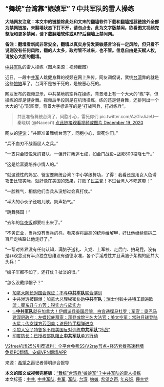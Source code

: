  <h2>“舞统”台湾靠“娘娘军”？中共军队的雷人操练</h2> <p class="notice"><b>大陆网友注意：本文中的链接除此处和文末的<a href="https://github.com/bannedbook/fanqiang" >翻墙</a>软件下载和<a href="https://github.com/killgcd/justmysocks/blob/master/README.md">翻墙推荐</a>链接外全部为禁网链接，未翻墙状态下打不开，请勿点击。此为文字版禁闻，欲看图文视频完整版和更多禁闻，请下载<a href="https://github.com/bannedbook/fanqiang">翻墙软件或APP</a>后翻墙上禁闻网。</p><p>备注：翻墙看新闻非常安全，翻墙以真实身份发表敏感言论有一定风险，但只看不说则没有任何风险，翻的人太多，政府管不过来，也不管。信息自由是天赋人权，请放心大胆的翻墙。</b></p>  <div class="entry"> <p id="conimg"><a href="https://www.bannedbook.org/bnews/tag/%e4%b8%ad%e5%85%b1/" class="st_tag internal_tag" rel="tag" title="标签 中共 下的日志">中共</a><a href="https://www.bannedbook.org/bnews/tag/%E5%86%9B%E9%98%9F/" class="st_tag internal_tag" rel="tag" title="标签 军队 下的日志">军队</a>的雷人操练（图片来源：视频截图）</p> <p>近日，一段中<a href="https://www.bannedbook.org/bnews/tag/%e5%85%b1%e5%86%9b/" class="st_tag internal_tag" rel="tag" title="标签 共军 下的日志">共军</a>人跳健身舞的视频在网上热传。网友调侃说，武统<a href="https://www.bannedbook.org/bnews/tag/%e5%8f%b0%e6%b9%be/" class="st_tag internal_tag" rel="tag" title="标签 台湾 下的日志">台湾</a>靠的就是这些<a href="https://www.bannedbook.org/bnews/tag/%e5%a8%98%e5%a8%98/" class="st_tag internal_tag" rel="tag" title="标签 娘娘 下的日志">娘娘</a>军了，台湾不是被干死的，是被恶心死的。</p> <p>网友发布的视频显示，中共某地航空兵在操练，背景墙上有一个大大的“练”字，但操练的却是健身舞。视频后半段则是在机场操练，练的还是健身舞，还排列出一个大大的“心”形图案，背景大字标语写的是“打战带兵，打战练兵”。</p> <blockquote><p>共匪准备舞统台湾了，同胞小心，雷死你们 pic.twitter.com/AzGlvJiJeU— 秦晓琪 (@Naceci1) <a href="https://twitter.com/Naceci1/status/1340277006651383809?ref_src=twsrc%5Etfw">点此链接观看视频或图片 December 19, 2020</a></p></blockquote> <p>网友的<span class='wp_keywordlink_affiliate'><a href="https://www.bannedbook.org/bnews/comments/" title="新闻评论" target="_blank">评论</a></span>：“共匪准备舞统台湾了，同胞小心，雷死你们。”</p> <p>“兵不血刃不战而屈人之兵。”</p>  <p>“一支只会取悦党的君队，一但开打叛逃七成，如金门战役~战死800投降七千。”</p> <p>“这是给富婆培养小情人的。”</p> <p>“就这德性的妈宝、爸宝要舞统台湾？中小学级舞功，了得！我看还是用女人色诱攻击比较实际，就好像在美国的效果，打败了<a href="https://www.bannedbook.org/bnews/tag/%e6%b0%91%e4%b8%bb%e5%85%9a/" class="st_tag internal_tag" rel="tag" title="标签 民主党 下的日志">民主党</a>！不过台湾人不吃这套！”</p> <p>“一脸稚气，相信他们当兵从没想过会真打仗。”</p> <p>“半大的小伙子还唱儿歌，奶声奶气。”</p> <p>“跳舞强国！”</p>  <p>“去年的<a href="https://www.bannedbook.org/bnews/tag/%E5%B9%B4%E5%A4%9C%E9%A5%AD/" class="st_tag internal_tag" rel="tag" title="标签 年夜饭 下的日志">年夜饭</a>都要吐出来了。”</p> <p>“不务正业，当兵没有当兵的样。看来得将最高的统帅给解甲，好让他继续肩挑二百斤走啥路让他走好了。”</p> <p>“一帮对外界没有任何认知，满脑子送礼、入党、上军校、走后门、拍马屁，没有是非观念没有半点独立思维没有道德水准，各个手淫成性并且满脑子浆糊的匪共大头兵！”</p> <p>“娘子军都不如了，还打仗？扯淡的很。”</p> <p>“怎么没戴绿帽子？”</p> <ul class='op-related-articles' title='相关阅读'> <li><a href='https://www.bannedbook.org/bnews/taiwannews/20201213/1446576.html' target='_blank'>加拿大防长对国会保证：不与<b>中共军队</b>联合演训</a></li> <li><a href='https://www.bannedbook.org/bnews/bannedvideo/20201212/1446316.html' target='_blank'>中共渗透被踢爆：加拿大总理秘密协助<b>中共军队</b>；瑞士付钱中共特工踏遍欧盟；翟东升与方芳：锐实力与软实力</a></li> <li><a href='https://www.bannedbook.org/bnews/bannedvideo/20201211/1445813.html' target='_blank'>💥<b>中共军队</b>就在加拿大！伊朗派兵美国后院，白宫通牒马杜罗；军官：奥巴马建深层政府；左媒起底拜家；拜登或增三名大法官；美太空军：常驻月球登陆火星；传女谍方芳回美；访民持手榴弹进京</a></li> <li><a href='https://www.bannedbook.org/bnews/cbnews/20201210/1445307.html' target='_blank'>引狼入室？特鲁多不顾美国反对训练<b>中共军队</b>“冷战”</a></li> <li><a href='https://www.bannedbook.org/bnews/cbnews/20201128/1438658.html' target='_blank'>印度防长：已授权部队阻止<b>中共军队</b>单方行动</a></li> </ul> <p class="texttj"> <a href="https://www.bannedbook.org/forum23/topic22702.html" target="_blank">V2free机场25%引荐返利：全平台免费SS/V2ray节点+经济套餐高速翻墙</a><br/> <a href="https://github.com/bannedbook/fanqiang/wiki/%E7%A6%81%E9%97%BB%E7%BD%91%E5%AE%89%E5%8D%93%E7%BF%BB%E5%A2%99%E6%96%B0%E9%97%BBAPP" target="_blank">免费PC翻墙、安卓VPN翻墙APP</a></p><p> 来源：<span class='wp_keywordlink_affiliate'><a href="https://www.soundofhope.org" title="希望之声" target="_blank">希望之声</a></span>记者傅明综合报导 </p> <a name='sharetosocial'></a>       <div><b>本文的图文或视频完整版</b>：<a href='https://www.bannedbook.org/bnews/cnnews/20201221/1451837.html'>“舞统”台湾靠“娘娘军”？中共军队的雷人操练</a></div>  </div><!--END ENTRY--> <div class="postfooter"> <div>本文标签：<a href="https://www.bannedbook.org/bnews/tag/%e4%b8%ad%e5%85%b1/" rel="tag">中共</a>, <a href="https://www.bannedbook.org/bnews/tag/%e4%b8%ad%e5%85%b1%e5%86%9b%e9%98%9f/" rel="tag">中共军队</a>, <a href="https://www.bannedbook.org/bnews/tag/%e5%85%b1%e5%86%9b/" rel="tag">共军</a>, <a href="https://www.bannedbook.org/bnews/tag/%E5%86%9B%E9%98%9F/" rel="tag">军队</a>, <a href="https://www.bannedbook.org/bnews/tag/%e5%8f%b0%e6%b9%be/" rel="tag">台湾</a>, <a href="https://www.bannedbook.org/bnews/tag/%e5%a8%98%e5%a8%98/" rel="tag">娘娘</a>, <a href="https://www.bannedbook.org/bnews/tag/%e5%b8%8c%e6%9c%9b%e4%b9%8b%e5%a3%b0/" rel="tag">希望之声</a>, <a href="https://www.bannedbook.org/bnews/tag/%E5%B9%B4%E5%A4%9C%E9%A5%AD/" rel="tag">年夜饭</a>, <a href="https://www.bannedbook.org/bnews/tag/%e6%b0%91%e4%b8%bb%e5%85%9a/" rel="tag">民主党</a></div>  </div><!--END POSTFOOTER--> 
